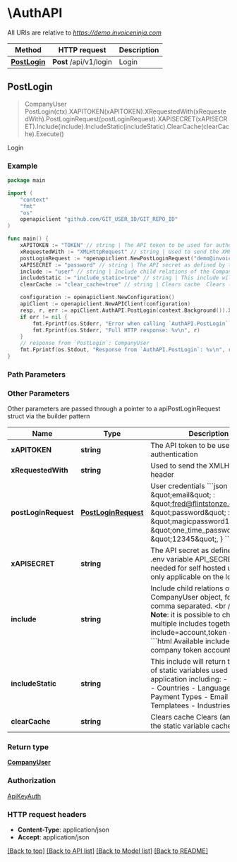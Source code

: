 # \AuthAPI

All URIs are relative to *https://demo.invoiceninja.com*

Method | HTTP request | Description
------------- | ------------- | -------------
[**PostLogin**](AuthAPI.md#PostLogin) | **Post** /api/v1/login | Login



## PostLogin

> CompanyUser PostLogin(ctx).XAPITOKEN(xAPITOKEN).XRequestedWith(xRequestedWith).PostLoginRequest(postLoginRequest).XAPISECRET(xAPISECRET).Include(include).IncludeStatic(includeStatic).ClearCache(clearCache).Execute()

Login



### Example

```go
package main

import (
	"context"
	"fmt"
	"os"
	openapiclient "github.com/GIT_USER_ID/GIT_REPO_ID"
)

func main() {
	xAPITOKEN := "TOKEN" // string | The API token to be used for authentication
	xRequestedWith := "XMLHttpRequest" // string | Used to send the XMLHttpRequest header
	postLoginRequest := *openapiclient.NewPostLoginRequest("demo@invoiceninja.com", "Password0") // PostLoginRequest | User credentials  ```json {   \"email\" : \"fred@flintstonze.com\",   \"password\" : \"magicpassword123\",   \"one_time_password\" : \"12345\", } ``` 
	xAPISECRET := "password" // string | The API secret as defined by the .env variable API_SECRET. Only needed for self hosted users, and only applicable on the login route. (optional)
	include := "user" // string | Include child relations of the CompanyUser object, format is comma separated.      <br />  > ### **Note**: it is possible to chain multiple includes together, ie. include=account,token  <br />  ```html  Available includes:    user   company   token   account ```  (optional)
	includeStatic := "include_static=true" // string | This include will return the full set of static variables used in the application including:   - Currencies   - Countries    - Languages   - Payment Types   - Email Templatees   - Industries  (optional)
	clearCache := "clear_cache=true" // string | Clears cache  Clears (and rebuilds) the static variable cache.    (optional)

	configuration := openapiclient.NewConfiguration()
	apiClient := openapiclient.NewAPIClient(configuration)
	resp, r, err := apiClient.AuthAPI.PostLogin(context.Background()).XAPITOKEN(xAPITOKEN).XRequestedWith(xRequestedWith).PostLoginRequest(postLoginRequest).XAPISECRET(xAPISECRET).Include(include).IncludeStatic(includeStatic).ClearCache(clearCache).Execute()
	if err != nil {
		fmt.Fprintf(os.Stderr, "Error when calling `AuthAPI.PostLogin``: %v\n", err)
		fmt.Fprintf(os.Stderr, "Full HTTP response: %v\n", r)
	}
	// response from `PostLogin`: CompanyUser
	fmt.Fprintf(os.Stdout, "Response from `AuthAPI.PostLogin`: %v\n", resp)
}
```

### Path Parameters



### Other Parameters

Other parameters are passed through a pointer to a apiPostLoginRequest struct via the builder pattern


Name | Type | Description  | Notes
------------- | ------------- | ------------- | -------------
 **xAPITOKEN** | **string** | The API token to be used for authentication | 
 **xRequestedWith** | **string** | Used to send the XMLHttpRequest header | 
 **postLoginRequest** | [**PostLoginRequest**](PostLoginRequest.md) | User credentials  &#x60;&#x60;&#x60;json {   \&quot;email\&quot; : \&quot;fred@flintstonze.com\&quot;,   \&quot;password\&quot; : \&quot;magicpassword123\&quot;,   \&quot;one_time_password\&quot; : \&quot;12345\&quot;, } &#x60;&#x60;&#x60;  | 
 **xAPISECRET** | **string** | The API secret as defined by the .env variable API_SECRET. Only needed for self hosted users, and only applicable on the login route. | 
 **include** | **string** | Include child relations of the CompanyUser object, format is comma separated.      &lt;br /&gt;  &gt; ### **Note**: it is possible to chain multiple includes together, ie. include&#x3D;account,token  &lt;br /&gt;  &#x60;&#x60;&#x60;html  Available includes:    user   company   token   account &#x60;&#x60;&#x60;  | 
 **includeStatic** | **string** | This include will return the full set of static variables used in the application including:   - Currencies   - Countries    - Languages   - Payment Types   - Email Templatees   - Industries  | 
 **clearCache** | **string** | Clears cache  Clears (and rebuilds) the static variable cache.    | 

### Return type

[**CompanyUser**](CompanyUser.md)

### Authorization

[ApiKeyAuth](../README.md#ApiKeyAuth)

### HTTP request headers

- **Content-Type**: application/json
- **Accept**: application/json

[[Back to top]](#) [[Back to API list]](../README.md#documentation-for-api-endpoints)
[[Back to Model list]](../README.md#documentation-for-models)
[[Back to README]](../README.md)

